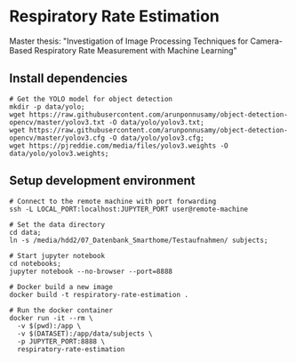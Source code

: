 # Respiratory Rate Estimation

Master thesis: "Investigation of Image Processing Techniques for Camera-Based Respiratory Rate Measurement with Machine
Learning"

## Install dependencies

```shell
# Get the YOLO model for object detection
mkdir -p data/yolo;
wget https://raw.githubusercontent.com/arunponnusamy/object-detection-opencv/master/yolov3.txt -O data/yolo/yolov3.txt;
wget https://raw.githubusercontent.com/arunponnusamy/object-detection-opencv/master/yolov3.cfg -O data/yolo/yolov3.cfg;
wget https://pjreddie.com/media/files/yolov3.weights -O data/yolo/yolov3.weights;
```

## Setup development environment

```shell
# Connect to the remote machine with port forwarding
ssh -L LOCAL_PORT:localhost:JUPYTER_PORT user@remote-machine

# Set the data directory
cd data;
ln -s /media/hdd2/07_Datenbank_Smarthome/Testaufnahmen/ subjects;

# Start jupyter notebook
cd notebooks;
jupyter notebook --no-browser --port=8888

# Docker build a new image
docker build -t respiratory-rate-estimation .

# Run the docker container
docker run -it --rm \
  -v $(pwd):/app \
  -v $(DATASET):/app/data/subjects \
  -p JUPYTER_PORT:8888 \
  respiratory-rate-estimation
```